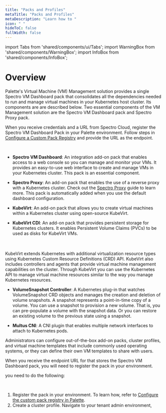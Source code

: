 ```yaml
---
title: "Packs and Profiles"
metaTitle: "Packs and Profiles"
metaDescription: "Learn how to "
icon: " "
hideToC: false
fullWidth: false
---
```


import Tabs from 'shared/components/ui/Tabs';
import WarningBox from 'shared/components/WarningBox';
import InfoBox from 'shared/components/InfoBox';



# Overview

Palette's Virtual Machine (VM) Management solution provides a single Spectro VM Dashboard pack that consolidates all the dependencies needed to run and manage virtual machines in your Kubernetes host cluster. Its components are are described below. Two essential components of the VM Management solution are the Spectro VM Dashboard pack and Spectro Proxy pack.

When you receive credentials and a URL from Spectro Cloud, register the Spectro VM Dashboard Pack in your Palette environment. Follow steps in [Configure a Custom Pack Registry](https://docs.spectrocloud.com/registries-and-packs/adding-a-custom-registry#configureacustompackregistryonthepaletteconsole) and provide the URL as the endpoint.

<br />

- **Spectro VM Dashboard**: An integration add-on pack that enables access to a web console so you can manage and monitor your VMs. It provides an easy-to-use web interface to create and manage VMs in your Kubernetes cluster. This pack is an essential component.


- **Spectro Proxy**: An add-on pack that enables the use of a reverse proxy with a Kubernetes cluster. Check out the [Spectro Proxy](/integrations/frp) guide to learn more. This pack is automatically added when you use the default dashboard configuration.


- **KubeVirt**: An add-on pack that allows you to create virtual machines within a Kubernetes cluster using open-source KubeVirt.


- **KubeVirt CDI**:  An add-on pack that provides persistent storage for Kubernetes clusters. It enables Persistent Volume Claims (PVCs) to be used as disks for KubeVirt VMs.
<br />
<br />
KubeVirt extends Kubernetes with additional virtualization resource types using Kubernetes Custom Resource Definitions (CRD) API. KubeVirt also includes controllers and agents that provide virtual machine management capabilities on the cluster. Through KubeVirt you can use the Kubernetes API to manage virtual machine resources similar to the way you manage Kubernetes resources.  


- **VolumeSnapshot Controller**: A Kubernetes plug-in that watches VolumeSnapshot CRD objects and manages the creation and deletion of volume snapshots. A snapshot represents a point-in-time copy of a volume. You can use a snapshot to provision a new volume. That is, you can pre-populate a volume with the snapshot data. Or you can restore an existing volume to the previous state using a snapshot.


- **Multus CNI**: A CNI plugin that enables multiple network interfaces to attach to Kubernetes pods.


Administrators can configure out-of-the-box add-on packs, cluster profiles, and virtual machine templates that include commonly used operating systems, or they can define their own VM templates to share with users.

When you receive the endpoint URL for that stores the Spectro VM Dashboard pack, you will need to register the pack in your environment. 

you need to do the following:

<br />

1. Register the pack in your environment. To learn how, refer to [Configure the custom pack registry in Palette](/registries-and-packs/adding-a-custom-registry#configureacustompackregistryonthepaletteconsole).
2. Create a cluster profile. Navigate to your tenant admin environment, 


<br />

<br />



